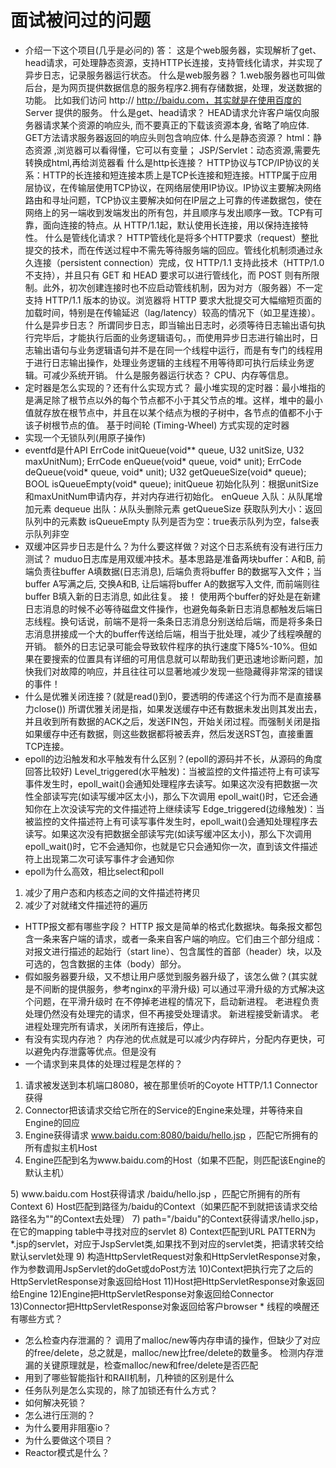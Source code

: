# 面试被问过的问题

* 介绍一下这个项目(几乎是必问的)
答：
这是个web服务器，实现解析了get、head请求，可处理静态资源，支持HTTP长连接，支持管线化请求，并实现了异步日志，记录服务器运行状态。
什么是web服务器？
1.web服务器也可叫做后台，是为网页提供数据信息的服务程序2.拥有存储数据，处理，发送数据的功能。
比如我们访问 http:// http://baidu.com，其实就是在使用百度的 Server 提供的服务。
什么是get、head请求？
HEAD请求允许客户端仅向服务器请求某个资源的响应头, 而不要真正的下载该资源本身, 省略了响应体.
GET方法请求服务器返回的响应头则包含响应体.
什么是静态资源？
html：静态资源 ,浏览器可以看得懂，它可以有变量；
JSP/Servlet：动态资源,需要先转换成html,再给浏览器看
什么是http长连接？
HTTP协议与TCP/IP协议的关系：HTTP的长连接和短连接本质上是TCP长连接和短连接。HTTP属于应用层协议，在传输层使用TCP协议，在网络层使用IP协议。IP协议主要解决网络路由和寻址问题，TCP协议主要解决如何在IP层之上可靠的传递数据包，使在网络上的另一端收到发端发出的所有包，并且顺序与发出顺序一致。TCP有可靠，面向连接的特点。从 HTTP/1.1起，默认使用长连接，用以保持连接特性。
什么是管线化请求？
HTTP管线化是将多个HTTP要求（request）整批提交的技术，而在传送过程中不需先等待服务端的回应。管线化机制须通过永久连接（persistent connection）完成，仅 HTTP/1.1 支持此技术（HTTP/1.0 不支持），并且只有 GET 和 HEAD 要求可以进行管线化，而 POST 则有所限制。此外，初次创建连接时也不应启动管线机制，因为对方（服务器）不一定支持 HTTP/1.1 版本的协议。浏览器将 HTTP 要求大批提交可大幅缩短页面的加载时间，特别是在传输延迟（lag/latency）较高的情况下（如卫星连接）。
什么是异步日志？
所谓同步日志，即当输出日志时，必须等待日志输出语句执行完毕后，才能执行后面的业务逻辑语句。，而使用异步日志进行输出时，日志输出语句与业务逻辑语句并不是在同一个线程中运行，而是有专门的线程用于进行日志输出操作，处理业务逻辑的主线程不用等待即可执行后续业务逻辑。可减少系统开销。
什么是服务器运行状态？
CPU、内存等信息。
* 定时器是怎么实现的？还有什么实现方式？
最小堆实现的定时器：最小堆指的是满足除了根节点以外的每个节点都不小于其父节点的堆。这样，堆中的最小值就存放在根节点中，并且在以某个结点为根的子树中，各节点的值都不小于该子树根节点的值。
基于时间轮 (Timing-Wheel) 方式实现的定时器
* 实现一个无锁队列(用原子操作)
* eventfd是什API
ErrCode initQueue(void** queue, U32 unitSize, U32 maxUnitNum);
ErrCode enQueue(void* queue, void* unit);
ErrCode deQueue(void* queue, void* unit);
U32 getQueueSize(void* queue);
BOOL isQueueEmpty(void* queue);
initQueue
初始化队列：根据unitSize和maxUnitNum申请内存，并对内存进行初始化。
enQueue
入队：从队尾增加元素
dequeue
出队：从队头删除元素
getQueueSize
获取队列大小：返回队列中的元素数
isQueueEmpty
队列是否为空：true表示队列为空，false表示队列非空
* 双缓冲区异步日志是什么？为什么要这样做？对这个日志系统有没有进行压力测试？
muduo日志库是用双缓冲技术。基本思路是准备两块buffer：A和B, 前端负责往buffer A填数据(日志消息), 后端负责将buffer B的数据写入文件；当buffer A写满之后, 交换A和B, 让后端将buffer A的数据写入文件, 而前端则往buffer B填入新的日志消息, 如此往复。
接！
使用两个buffer的好处是在新建日志消息的时候不必等待磁盘文件操作，也避免每条新日志消息都触发后端日志线程。换句话说，前端不是将一条条日志消息分别送给后端，而是将多条日志消息拼接成一个大的buffer传送给后端，相当于批处理，减少了线程唤醒的开销。
额外的日志记录可能会导致软件程序的执行速度下降5%-10%。但如果在要搜索的位置具有详细的可用信息就可以帮助我们更迅速地诊断问题，加快我们对故障的响应，并且往往可以显著地减少发现一些隐藏得非常深的错误的事件！
* 什么是优雅关闭连接？(就是read()到0，要透明的传递这个行为而不是直接暴力close())
所谓优雅关闭是指，如果发送缓存中还有数据未发出则其发出去，并且收到所有数据的ACK之后，发送FIN包，开始关闭过程。而强制关闭是指如果缓存中还有数据，则这些数据都将被丢弃，然后发送RST包，直接重置TCP连接。
* epoll的边沿触发和水平触发有什么区别？(epoll的源码并不长，从源码的角度回答比较好)
Level_triggered(水平触发)：当被监控的文件描述符上有可读写事件发生时，epoll_wait()会通知处理程序去读写。如果这次没有把数据一次性全部读写完(如读写缓冲区太小)，那么下次调用 epoll_wait()时，它还会通知你在上次没读写完的文件描述符上继续读写
Edge_triggered(边缘触发)：当被监控的文件描述符上有可读写事件发生时，epoll_wait()会通知处理程序去读写。如果这次没有把数据全部读写完(如读写缓冲区太小)，那么下次调用epoll_wait()时，它不会通知你，也就是它只会通知你一次，直到该文件描述符上出现第二次可读写事件才会通知你
* epoll为什么高效，相比select和poll
1. 减少了用户态和内核态之间的文件描述符拷贝 
2. 减少了对就绪文件描述符的遍历
* HTTP报文都有哪些字段？
HTTP 报文是简单的格式化数据块。每条报文都包含一条来客户端的请求，或者一条来自客户端的响应。它们由三个部分组成：对报文进行描述的起始行（start line）、包含属性的首部（header）块，以及可选的，包含数据的主体（body）部分。
* 假如服务器要升级，又不想让用户感觉到服务器升级了，该怎么做？(其实就是不间断的提供服务，参考nginx的平滑升级)
可以通过平滑升级的方式解决这个问题，在平滑升级时
在不停掉老进程的情况下，启动新进程。
老进程负责处理仍然没有处理完的请求，但不再接受处理请求。
新进程接受新请求。
老进程处理完所有请求，关闭所有连接后，停止。
* 有没有实现内存池？
内存池的优点就是可以减少内存碎片，分配内存更快，可以避免内存泄露等优点。但是没有
* 一个请求到来具体的处理过程是怎样的？
1) 请求被发送到本机端口8080，被在那里侦听的Coyote HTTP/1.1 Connector获得
2) Connector把该请求交给它所在的Service的Engine来处理，并等待来自Engine的回应
3) Engine获得请求 www.baidu.com:8080/baidu/hello.jsp ，匹配它所拥有的所有虚拟主机Host
4) Engine匹配到名为www.baidu.com的Host（如果不匹配，则匹配该Engine的默认主机）
<Engine name="Catalina" defaultHost="localhost">
5) www.baidu.com Host获得请求 /baidu/hello.jsp ，匹配它所拥有的所有Context
6) Host匹配到路径为/baidu的Context（如果匹配不到就把该请求交给路径名为""的Context去处理）
7) path="/baidu"的Context获得请求/hello.jsp，在它的mapping table中寻找对应的servlet
8) Context匹配到URL PATTERN为*.jsp的servlet，对应于JspServlet类,如果找不到对应的servlet类，把请求转交给默认servlet处理
9) 构造HttpServletRequest对象和HttpServletResponse对象，作为参数调用JspServlet的doGet或doPost方法
10)Context把执行完了之后的HttpServletResponse对象返回给Host
11)Host把HttpServletResponse对象返回给Engine
12)Engine把HttpServletResponse对象返回给Connector
13)Connector把HttpServletResponse对象返回给客户browser
* 线程的唤醒还有哪些方式？

* 怎么检查内存泄漏的？
调用了malloc/new等内存申请的操作，但缺少了对应的free/delete，总之就是，malloc/new比free/delete的数量多。
检测内存泄漏的关键原理就是，检查malloc/new和free/delete是否匹配
* 用到了哪些智能指针和RAII机制，几种锁的区别是什么
* 任务队列是怎么实现的，除了加锁还有什么方式？
* 如何解决死锁？
* 怎么进行压测的？
* 为什么要用非阻塞io？
* 为什么要做这个项目？
* Reactor模式是什么？
